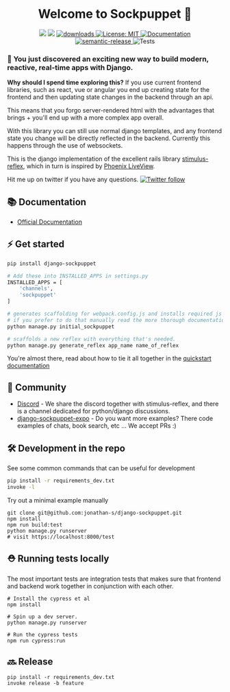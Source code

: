 <p align="center">
  <h1 align="center">Welcome to Sockpuppet 👋</h1>
  <p align="center">
    <img src="https://img.shields.io/pypi/v/django-sockpuppet"/>
    <img src="https://img.shields.io/npm/v/sockpuppet-js.svg?color=blue" />
    <a href="https://www.npmjs.com/package/sockpuppet-js">
      <img alt="downloads" src="https://img.shields.io/npm/dm/sockpuppet-js.svg?color=blue" target="_blank" />
    </a>
    <a href="https://github.com/jonathan-s/sockpuppet/blob/master/LICENSE">
      <img alt="License: MIT" src="https://img.shields.io/badge/license-MIT-brightgreen.svg" target="_blank" />
    </a>
    <a href="https://sockpuppet.argpar.se/" target="_blank">
      <img alt="Documentation" src="https://img.shields.io/badge/documentation-yes-brightgreen.svg" />
    </a>
    <br />
    <a href="#badge">
      <img alt="semantic-release" src="https://img.shields.io/badge/%20%20%F0%9F%93%A6%F0%9F%9A%80-semantic--release-e10079.svg">
    </a>
    <img src="https://travis-ci.org/jonathan-s/django-sockpuppet.svg?branch=master" alt="Tests">
  </p>
</p>


### 🎉 **You just discovered an exciting new way to build modern, reactive, real-time apps with Django.**

**Why should I spend time exploring this?** If you use current frontend libraries, such as react, vue or angular you end up creating state for the frontend and then updating state changes in the backend through an api.

This means that you forgo server-rendered html with the advantages that brings + you'll end up with a more complex app overall.

With this library you can still use normal django templates, and any frontend state you change will be directly reflected in the backend. Currently this happens through the use of websockets.

This is the django implementation of the excellent rails library [stimulus-reflex][1], which in turn is inspired by [Phoenix LiveView][2].

Hit me up on twitter if you have any questions.  [![Twitter follow](https://img.shields.io/twitter/follow/argparse?style=social)](https://twitter.com/argparse)

## 📚 Documentation

- [Official Documentation](https://sockpuppet.argpar.se/)

## ⚡️ Get started

```bash
pip install django-sockpuppet

# Add these into INSTALLED_APPS in settings.py
INSTALLED_APPS = [
    'channels',
    'sockpuppet'
]

# generates scaffolding for webpack.config.js and installs required js dependencies
# if you prefer to do that manually read the more thorough documentation
python manage.py initial_sockpuppet

# scaffolds a new reflex with everything that's needed.
python manage.py generate_reflex app_name name_of_reflex
```

You're almost there, read about how to tie it all together in the [quickstart documentation][3]

## 💙 Community

- [Discord](https://discord.gg/XveN625) - We share the discord together with stimulus-reflex, and there is a channel dedicated for python/django discussions.
- [django-sockpuppet-expo](https://github.com/zodman/django-sockpuppet-expo) - Do you want more examples? There code examples of chats, book search, etc ... We accept PRs :)


## 🛠 Development in the repo

See some common commands that can be useful for development

```bash
pip install -r requirements_dev.txt
invoke -l
```

Try out a minimal example manually

```
git clone git@github.com:jonathan-s/django-sockpuppet.git
npm install
npm run build:test
python manage.py runserver
# visit https://localhost:8000/test
```

## ⛑ Running tests locally
The most important tests are integration tests that makes sure that frontend and backend work together in conjunction with each other.

```
# Install the cypress et al
npm install

# Spin up a dev server.
python manage.py runserver

# Run the cypress tests
npm run cypress:run
```


## 🔜 Release

```
pip install -r requirements_dev.txt
invoke release -b feature
```

[1]: https://github.com/hopsoft/stimulus_reflex
[2]: https://youtu.be/Z2DU0qLfPIY?t=670
[3]: https://sockpuppet.argpar.se/quickstart-django
